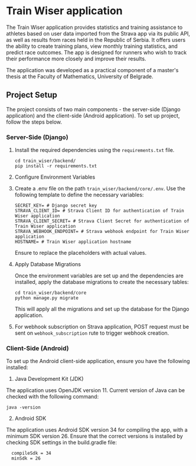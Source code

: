 # Train Wiser application

The Train Wiser application provides statistics and training assistance to athletes based on user data imported from 
the Strava app via its public API, as well as results from races held in the Republic of Serbia. It offers users the 
ability to create training plans, view monthly training statistics, and predict race outcomes. The app is designed for 
runners who wish to track their performance more closely and improve their results.

The application was developed as a practical component of a master's thesis at the Faculty of Mathematics, University of Belgrade.

## Project Setup

The project consists of two main components - the server-side (Django application) and the client-side (Android application). 
To set up project, follow the steps below.

### Server-Side (Django)

1. Install the required dependencies using the `requirements.txt` file.
   ```
   cd train_wiser/backend/
   pip install -r requirements.txt
   ```

2. Configure Environment Variables

3. Create a .env file on the path `train_wiser/backend/core/.env`. Use the following template to define the necessary variables:

    ```
    SECRET_KEY= # Django secret key
    STRAVA_CLIENT_ID= # Strava Client ID for authentication of Train Wiser application
    STRAVA_CLIENT_SECRET= # Strava Client Secret for authentication of Train Wiser application
    STRAVA_WEBHOOK_ENDPOINT= # Strava webhook endpoint for Train Wiser application
    HOSTNAME= # Train Wiser application hostname 
    ```

    Ensure to replace the placeholders with actual values.

4. Apply Database Migrations

    Once the environment variables are set up and the dependencies are installed, apply the database migrations to create the necessary tables:
    ```
    cd train_wiser/backend/core
    python manage.py migrate 
    ```

    This will apply all the migrations and set up the database for the Django application.


5. For webhook subscription on Strava application, POST request must be sent on `webhook_subscription` rute to trigger webhook creation.

### Client-Side (Android)

To set up the Android client-side application, ensure you have the following installed:

1. Java Development Kit (JDK)

  The application uses OpenJDK version 11. Current version of Java can be checked with the following command:

  ```
  java -version
  ```

2. Android SDK
 
The application uses Android SDK version 34 for compiling the app, with a minimum SDK version 26. 
Ensure that the correct versions is installed by checking SDK settings in the build.gradle file:

  ```
    compileSdk = 34
    minSdk = 26
  ```
